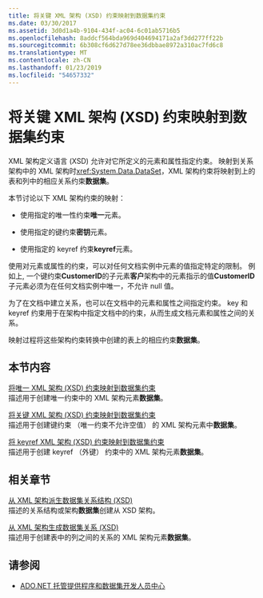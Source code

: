 ```yaml
---
title: 将关键 XML 架构 (XSD) 约束映射到数据集约束
ms.date: 03/30/2017
ms.assetid: 3d0d1a4b-9104-434f-ac04-6c01ab5716b5
ms.openlocfilehash: 8addcf564bda969d404694171a2af3dd277ff22b
ms.sourcegitcommit: 6b308cf6d627d78ee36dbbae8972a310ac7fd6c8
ms.translationtype: MT
ms.contentlocale: zh-CN
ms.lasthandoff: 01/23/2019
ms.locfileid: "54657332"
---
```

# <a name="mapping-xml-schema-xsd-constraints-to-dataset-constraints"></a>将关键 XML 架构 (XSD) 约束映射到数据集约束
XML 架构定义语言 (XSD) 允许对它所定义的元素和属性指定约束。 映射到关系架构中的 XML 架构时<xref:System.Data.DataSet>，XML 架构约束将映射到上的表和列中的相应关系约束**数据集**。  
  
 本节讨论以下 XML 架构约束的映射：  
  
-   使用指定的唯一性约束**唯一**元素。  
  
-   使用指定的键约束**密钥**元素。  
  
-   使用指定的 keyref 约束**keyref**元素。  
  
 使用对元素或属性的约束，可以对任何文档实例中元素的值指定特定的限制。 例如上, 一个键约束**CustomerID**的子元素**客户**架构中的元素指示的值**CustomerID**子元素必须为在任何文档实例中唯一，不允许 null 值。  
  
 为了在文档中建立关系，也可以在文档中的元素和属性之间指定约束。 key 和 keyref 约束用于在架构中指定文档中的约束，从而生成文档元素和属性之间的关系。  
  
 映射过程将这些架构约束转换中创建的表上的相应约束**数据集**。  
  
## <a name="in-this-section"></a>本节内容  
 [将唯一 XML 架构 (XSD) 约束映射到数据集约束](../../../../../docs/framework/data/adonet/dataset-datatable-dataview/map-unique-xml-schema-xsd-constraints-to-dataset-constraints.md)  
 描述用于创建唯一约束中的 XML 架构元素**数据集**。  
  
 [将关键 XML 架构 (XSD) 约束映射到数据集约束](../../../../../docs/framework/data/adonet/dataset-datatable-dataview/map-key-xml-schema-xsd-constraints-to-dataset-constraints.md)  
 描述用于创建键约束 （唯一约束不允许空值） 的 XML 架构元素中**数据集**。  
  
 [将 keyref XML 架构 (XSD) 约束映射到数据集约束](../../../../../docs/framework/data/adonet/dataset-datatable-dataview/map-keyref-xml-schema-xsd-constraints-to-dataset-constraints.md)  
 描述用于创建 keyref （外键） 约束中的 XML 架构元素**数据集**。  
  
## <a name="related-sections"></a>相关章节  
 [从 XML 架构派生数据集关系结构 (XSD)](../../../../../docs/framework/data/adonet/dataset-datatable-dataview/deriving-dataset-relational-structure-from-xml-schema-xsd.md)  
 描述的关系结构或架构**数据集**创建从 XSD 架构。  
  
 [从 XML 架构生成数据集关系 (XSD)](../../../../../docs/framework/data/adonet/dataset-datatable-dataview/generating-dataset-relations-from-xml-schema-xsd.md)  
 描述用于创建表中的列之间的关系的 XML 架构元素**数据集**。  
  
## <a name="see-also"></a>请参阅
- [ADO.NET 托管提供程序和数据集开发人员中心](https://go.microsoft.com/fwlink/?LinkId=217917)
